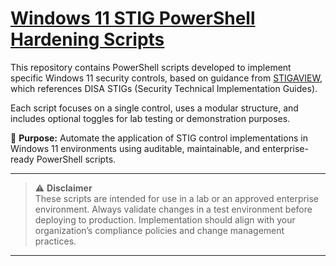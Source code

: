 # [Windows 11 STIG PowerShell Hardening Scripts](https://github.com/KennethClendenin/stig-windows11-hardening/tree/main/scripts)

This repository contains PowerShell scripts developed to implement specific Windows 11 security controls, based on guidance from [STIGAVIEW](https://stigaview.com/), which references DISA STIGs (Security Technical Implementation Guides).

Each script focuses on a single control, uses a modular structure, and includes optional toggles for lab testing or demonstration purposes.

🎯 **Purpose:** Automate the application of STIG control implementations in Windows 11 environments using auditable, maintainable, and enterprise-ready PowerShell scripts.

---
> ⚠️ **Disclaimer**  
> These scripts are intended for use in a lab or an approved enterprise environment. Always validate changes in a test environment before deploying to production. Implementation should align with your organization’s compliance policies and change management practices.
---
